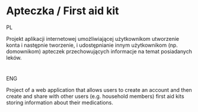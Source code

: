 # Apteczka / First aid kit
PL

Projekt aplikacji internetowej umożliwiającej użytkownikom utworzenie konta 
i następnie tworzenie, i udostępnianie innym użytkownikom (np. domownikom) apteczek 
przechowujących informacje na temat posiadanych leków. 

#
ENG

Project of a web application that allows users to create an account and then
create and share with other users (e.g. household members) first aid kits storing 
information about their medications.
